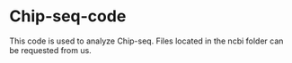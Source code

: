 # Chip-seq-code
This code is used to analyze Chip-seq.
Files located in the ncbi folder can be requested from us.
